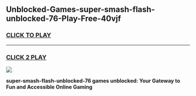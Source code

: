 
## Unblocked-Games-super-smash-flash-unblocked-76-Play-Free-40vjf
<h3>
<a href="https://premium76.site?title=super-smash-flash-unblocked-76&ref=18A1">CLICK TO PLAY</a></h3>
<hr>

<h3>
<a href="https://premium76.site?title=super-smash-flash-unblocked-76&ref=18A1">CLICK 2 PLAY</a>
  
</h3>

<a href="https://premium76.site?title=super-smash-flash-unblocked-76&ref=18A1"><img src="https://clearcache.store/games.png"></a>


**super-smash-flash-unblocked-76 games unblocked: Your Gateway to Fun and Accessible Online Gaming**
